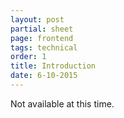 ```yaml
---
layout: post
partial: sheet
page: frontend
tags: technical
order: 1
title: Introduction
date: 6-10-2015
---
```

Not available at this time.